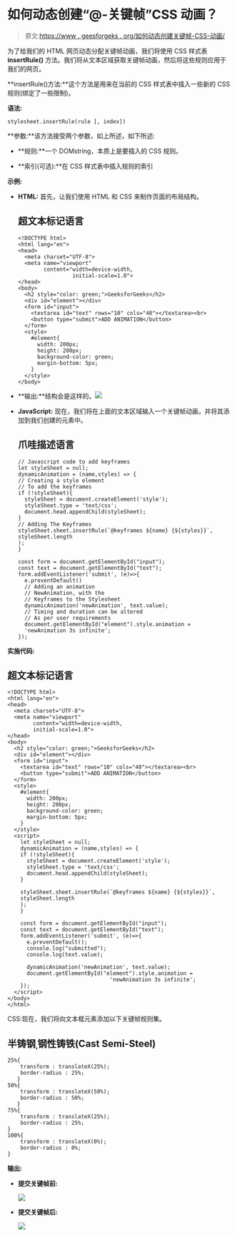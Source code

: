 # 如何动态创建“@-关键帧”CSS 动画？

> 原文:[https://www . geesforgeks . org/如何动态创建关键帧-CSS-动画/](https://www.geeksforgeeks.org/how-to-dynamically-create-keyframe-css-animations/)

为了给我们的 HTML 网页动态分配关键帧动画，我们将使用 CSS 样式表 **insertRule()** 方法。我们将从文本区域获取关键帧动画，然后将这些规则应用于我们的网页。

**insertRule()方法:**这个方法是用来在当前的 CSS 样式表中插入一些新的 CSS 规则(绑定了一些限制)。

**语法:**

```
stylesheet.insertRule(rule [, index])
```

**参数:**该方法接受两个参数，如上所述，如下所述:

*   **规则:**一个 DOMstring，本质上是要插入的 CSS 规则。

*   **索引(可选):**在 CSS 样式表中插入规则的索引

**示例:**

*   **HTML:** 首先，让我们使用 HTML 和 CSS 来制作页面的布局结构。

    ## 超文本标记语言

    ```
    <!DOCTYPE html>
    <html lang="en">
    <head>
      <meta charset="UTF-8">
      <meta name="viewport" 
            content="width=device-width, 
                     initial-scale=1.0">
    </head>
    <body>
      <h2 style="color: green;">GeeksforGeeks</h2>
      <div id="element"></div>
      <form id="input">
        <textarea id="text" rows="10" cols="40"></textarea><br>
        <button type="submit">ADD ANIMATION</button>
      </form>
      <style>
        #element{
          width: 200px;
          height: 200px;
          background-color: green;
          margin-bottom: 5px;
        }
      </style>
    </body>
    ```

*   **输出:**结构会是这样的。![](img/808546c6aee9df926fcf068ddaff0a5e.png)
*   **JavaScript:** 现在，我们将在上面的文本区域输入一个关键帧动画，并将其添加到我们创建的元素中。

    ## 爪哇描述语言

    ```
    // Javascript code to add keyframes
    let styleSheet = null;
    dynamicAnimation = (name,styles) => {
    // Creating a style element
    // To add the keyframes
    if (!styleSheet){
      styleSheet = document.createElement('style');
      styleSheet.type = 'text/css';
      document.head.appendChild(styleSheet);
    }
    // Adding The Keyframes
    styleSheet.sheet.insertRule(`@keyframes ${name} {${styles}}`,
    styleSheet.length
    );
    }

    const form = document.getElementById("input");
    const text = document.getElementById("text");
    form.addEventListener('submit', (e)=>{
      e.preventDefault()
      // Adding an animation
      // NewAnimation, with the 
      // Keyframes to the Stylesheet
      dynamicAnimation('newAnimation', text.value);
      // Timing and duration can be altered
      // As per user requirements
      document.getElementById("element").style.animation = 
      'newAnimation 3s infinite';
    });
    ```

**实施代码:**

## 超文本标记语言

```
<!DOCTYPE html>
<html lang="en">
<head>
  <meta charset="UTF-8">
  <meta name="viewport" 
        content="width=device-width, 
        initial-scale=1.0">
</head>
<body>
  <h2 style="color: green;">GeeksforGeeks</h2>
  <div id="element"></div>
  <form id="input">
    <textarea id="text" rows="10" cols="40"></textarea><br>
    <button type="submit">ADD ANIMATION</button>
  </form>
  <style>
    #element{
      width: 200px;
      height: 200px;
      background-color: green;
      margin-bottom: 5px;
    }
  </style>
  <script>
    let styleSheet = null;
    dynamicAnimation = (name,styles) => {
    if (!styleSheet){
      styleSheet = document.createElement('style');
      styleSheet.type = 'text/css';
      document.head.appendChild(styleSheet);
    }

    styleSheet.sheet.insertRule(`@keyframes ${name} {${styles}}`,
    styleSheet.length
    );
    }

    const form = document.getElementById("input");
    const text = document.getElementById("text");
    form.addEventListener('submit', (e)=>{
      e.preventDefault();
      console.log("submitted");
      console.log(text.value);

      dynamicAnimation('newAnimation', text.value);
      document.getElementById("element").style.animation = 
                                'newAnimation 3s infinite';
    });
  </script>
</body>
</html>
```

CSS:现在，我们将向文本框元素添加以下关键帧规则集。

## 半铸钢ˌ钢性铸铁(Cast Semi-Steel)

```
25%{
    transform : translateX(25%);
    border-radius : 25%;
   }
50%{
    transform : translateX(50%);
    border-radius : 50%;
   }
75%{
    transform : translateX(25%);
    border-radius : 25%;
}
100%{
    transform : translateX(0%);
    border-radius : 0%;
}
```

**输出:**

*   **提交关键帧前:**

    ![](img/808546c6aee9df926fcf068ddaff0a5e.png)

*   **提交关键帧后:**

    ![](img/b72655aeeb99532e3322c7221b52883e.png)